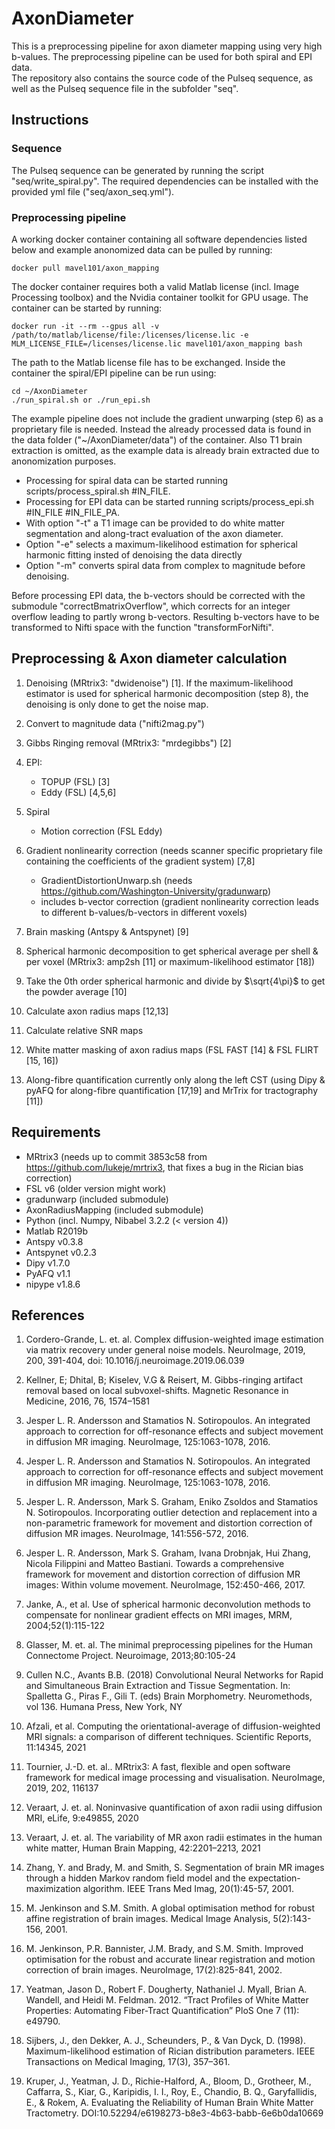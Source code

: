 # AxonDiameter

This is a preprocessing pipeline for axon diameter mapping using very high b-values. The preprocessing pipeline can be used for both spiral and EPI data.  
The repository also contains the source code of the Pulseq sequence, as well as the Pulseq sequence file in the subfolder "seq".

## Instructions

### Sequence

The Pulseq sequence can be generated by running the script "seq/write_spiral.py". The required dependencies can be installed with the provided yml file ("seq/axon_seq.yml").

### Preprocessing pipeline

A working docker container containing all software dependencies listed below and example anonomized data can be pulled by running:
```
docker pull mavel101/axon_mapping
```
The docker container requires both a valid Matlab license (incl. Image Processing toolbox) and the Nvidia container toolkit for GPU usage. The container can be started by running:
```
docker run -it --rm --gpus all -v /path/to/matlab/license/file:/licenses/license.lic -e MLM_LICENSE_FILE=/licenses/license.lic mavel101/axon_mapping bash
```
The path to the Matlab license file has to be exchanged. Inside the container the spiral/EPI pipeline can be run using:
```
cd ~/AxonDiameter
./run_spiral.sh or ./run_epi.sh
```
The example pipeline does not include the gradient unwarping (step 6) as a proprietary file is needed. Instead the already processed data is found in the data folder ("~/AxonDiameter/data") of the container. Also T1 brain extraction is omitted, as the example data is already brain extracted due to anonomization purposes.

- Processing for spiral data can be started running scripts/process_spiral.sh #IN_FILE.  
- Processing for EPI data can be started running scripts/process_epi.sh #IN_FILE #IN_FILE_PA.  
- With option "-t" a T1 image can be provided to do white matter segmentation and along-tract evaluation of the axon diameter.  
- Option "-e" selects a maximum-likelihood estimation for spherical harmonic fitting insted of denoising the data directly
- Option "-m" converts spiral data from complex to magnitude before denoising.  

Before processing EPI data, the b-vectors should be corrected with the submodule "correctBmatrixOverflow", which corrects for an integer overflow leading to partly wrong b-vectors. Resulting b-vectors have to be transformed to Nifti space with the function "transformForNifti".

## Preprocessing & Axon diameter calculation

1. Denoising (MRtrix3: "dwidenoise") [1]. If the maximum-likelihood estimator is used for spherical harmonic decomposition (step 8), the denoising is only done to get the noise map.

2. Convert to magnitude data ("nifti2mag.py")
     
3. Gibbs Ringing removal (MRtrix3: "mrdegibbs") [2]

4. EPI:
   - TOPUP (FSL) [3]
   - Eddy (FSL) [4,5,6]

5. Spiral
   - Motion correction (FSL Eddy)

6. Gradient nonlinearity correction (needs scanner specific proprietary file containing the coefficients of the gradient system) [7,8]
   - GradientDistortionUnwarp.sh (needs https://github.com/Washington-University/gradunwarp)
   - includes b-vector correction (gradient nonlinearity correction leads to different b-values/b-vectors in different voxels)

7. Brain masking (Antspy & Antspynet) [9]

8. Spherical harmonic decomposition to get spherical average per shell & per voxel (MRtrix3: amp2sh [11] or maximum-likelihood estimator [18]) 
	
9. Take the 0th order spherical harmonic and divide by $\sqrt{4\pi}$ to get the powder average [10]

10. Calculate axon radius maps [12,13]
    
11. Calculate relative SNR maps
       
12. White matter masking of axon radius maps (FSL FAST [14] & FSL FLIRT [15, 16]) 

13. Along-fibre quantification currently only along the left CST (using Dipy & pyAFQ for along-fibre quantification [17,19] and MrTrix for tractography [11])

## Requirements

- MRtrix3 (needs up to commit 3853c58 from https://github.com/lukeje/mrtrix3, that fixes a bug in the Rician bias correction)
- FSL v6 (older version might work)
- gradunwarp (included submodule)
- AxonRadiusMapping (included submodule)
- Python (incl. Numpy, Nibabel 3.2.2 (< version 4))
- Matlab R2019b
- Antspy v0.3.8
- Antspynet v0.2.3
- Dipy v1.7.0
- PyAFQ v1.1
- nipype v1.8.6

## References

1. Cordero-Grande, L. et. al. Complex diffusion-weighted image estimation via matrix recovery under general noise models. NeuroImage, 2019, 200, 391-404, doi: 10.1016/j.neuroimage.2019.06.039

2. Kellner, E; Dhital, B; Kiselev, V.G & Reisert, M. Gibbs-ringing artifact removal based on local subvoxel-shifts. Magnetic Resonance in Medicine, 2016, 76, 1574–1581

3. Jesper L. R. Andersson and Stamatios N. Sotiropoulos. An integrated approach to correction for off-resonance effects and subject movement in diffusion MR imaging. NeuroImage, 125:1063-1078, 2016. 

4. Jesper L. R. Andersson and Stamatios N. Sotiropoulos. An integrated approach to correction for off-resonance effects and subject movement in diffusion MR imaging. NeuroImage, 125:1063-1078, 2016.
   
5. Jesper L. R. Andersson, Mark S. Graham, Eniko Zsoldos and Stamatios N. Sotiropoulos. Incorporating outlier detection and replacement into a non-parametric framework for movement and distortion correction of diffusion MR images. NeuroImage, 141:556-572, 2016.
   
6. Jesper L. R. Andersson, Mark S. Graham, Ivana Drobnjak, Hui Zhang, Nicola Filippini and Matteo Bastiani. Towards a comprehensive framework for movement and distortion correction of diffusion MR images: Within volume movement. NeuroImage, 152:450-466, 2017. 

7. Janke, A., et al. Use of spherical harmonic deconvolution methods to compensate for nonlinear gradient effects on MRI images, MRM, 2004;52(1):115-122
   
8. Glasser, M. et. al. The minimal preprocessing pipelines for the Human Connectome Project. Neuroimage, 2013;80:105-24

9.  Cullen N.C., Avants B.B. (2018) Convolutional Neural Networks for Rapid and Simultaneous Brain Extraction and Tissue Segmentation. In: Spalletta G., Piras F., Gili T. (eds) Brain Morphometry. Neuromethods, vol 136. Humana Press, New York, NY

10. Afzali, et al. Computing the orientational-average of diffusion-weighted MRI signals: a comparison of different techniques. Scientific Reports, 11:14345, 2021

11. Tournier, J.-D. et. al.. MRtrix3: A fast, flexible and open software framework for medical image processing and visualisation. NeuroImage, 2019, 202, 116137

12. Veraart, J. et. al. Noninvasive quantification of axon radii using diffusion MRI, eLife, 9:e49855, 2020

13. Veraart, J. et. al. The variability of MR axon radii estimates in the human white matter, Human Brain Mapping, 42:2201–2213, 2021
          
14. Zhang, Y. and Brady, M. and Smith, S. Segmentation of brain MR images through a hidden Markov random field model and the expectation-maximization algorithm. IEEE Trans Med Imag, 20(1):45-57, 2001.
    
15. M. Jenkinson and S.M. Smith. A global optimisation method for robust affine registration of brain images. Medical Image Analysis, 5(2):143-156, 2001. 

16. M. Jenkinson, P.R. Bannister, J.M. Brady, and S.M. Smith. Improved optimisation for the robust and accurate linear registration and motion correction of brain images. NeuroImage, 17(2):825-841, 2002. 

17. Yeatman, Jason D., Robert F. Dougherty, Nathaniel J. Myall, Brian A. Wandell, and Heidi M. Feldman. 2012. “Tract Profiles of White Matter Properties: Automating Fiber-Tract Quantification” PloS One 7 (11): e49790.

18. Sijbers, J., den Dekker, A. J., Scheunders, P., & Van Dyck, D. (1998). Maximum-likelihood estimation of Rician distribution parameters. IEEE Transactions on Medical Imaging, 17(3), 357–361.

19. Kruper, J., Yeatman, J. D., Richie-Halford, A., Bloom, D., Grotheer, M., Caffarra, S., Kiar, G., Karipidis, I. I., Roy, E., Chandio, B. Q., Garyfallidis, E., & Rokem, A. Evaluating the Reliability of Human Brain White Matter Tractometry. DOI:10.52294/e6198273-b8e3-4b63-babb-6e6b0da10669